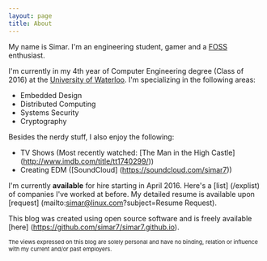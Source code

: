 ```yaml
---
layout: page
title: About
---
```


My name is Simar. I'm an engineering student, gamer and a [FOSS](http://en.wikipedia.org/wiki/Free_and_open-source_software) enthusiast.

I'm currently in my 4th year of Computer Engineering degree (Class of 2016) at the [University of Waterloo](http://uwaterloo.ca). I'm specializing in the following areas:

* Embedded Design
* Distributed Computing
* Systems Security
* Cryptography

Besides the nerdy stuff, I also enjoy the following:

* TV Shows (Most recently watched: [The Man in the High Castle] (http://www.imdb.com/title/tt1740299/))
* Creating EDM ([SoundCloud] (https://soundcloud.com/simar7))

I'm currently **available** for hire starting in April 2016. Here's a [list] (/explist) of companies I've worked at before. My detailed resume is available upon [request] (mailto:simar@linux.com?subject=Resume Request).

This blog was created using open source software and is freely available [here] (https://github.com/simar7/simar7.github.io).

<div class="message" style="font-size:11px">
  The views expressed on this blog are solely personal and have no binding, relation or influence with my current and/or past employers.
</div>
